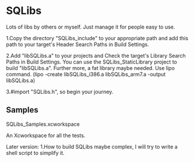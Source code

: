 SQLibs
======

Lots of libs by others or myself.  Just manage it for people easy to use.

1.Copy the directory "SQLibs_include" to your appropriate path and add this path
to your target's Header Search Paths in Build Settings.

2.Add "libSQLibs.a" to your projects and Check the target's Library Search Paths
 in Build Settings. 
    You can use the SQLibs_StaticLibrary project to build "libSQLibs.a". Further more,
    a fat library maybe needed. Use lipo command. (lipo -create libSQLibs_i386.a libSQLibs_arm7.a -output libSQLibs.a)
    
3.#import "SQLibs.h", so begin your journey.


Samples
-------
SQLibs_Samples.xcworkspace

An Xcworkspace for all the tests.



Later version:
1.How to build SQLibs maybe complex, I will try to write a shell script to simplify it.